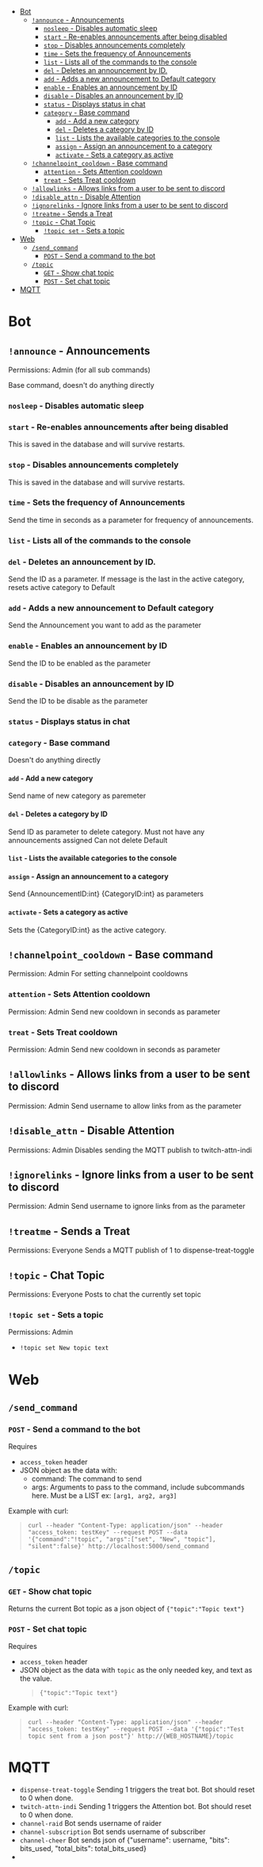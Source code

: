 
- [Bot](#bot)
  - [`!announce` - Announcements](#announce---announcements)
    - [`nosleep` - Disables automatic sleep](#nosleep---disables-automatic-sleep)
    - [`start` - Re-enables announcements after being disabled](#start---re-enables-announcements-after-being-disabled)
    - [`stop` - Disables announcements completely](#stop---disables-announcements-completely)
    - [`time` - Sets the frequency of Announcements](#time---sets-the-frequency-of-announcements)
    - [`list` - Lists all of the commands to the console](#list---lists-all-of-the-commands-to-the-console)
    - [`del` - Deletes an announcement by ID.](#del---deletes-an-announcement-by-id)
    - [`add` - Adds a new announcement to Default category](#add---adds-a-new-announcement-to-default-category)
    - [`enable` - Enables an announcement by ID](#enable---enables-an-announcement-by-id)
    - [`disable` - Disables an announcement by ID](#disable---disables-an-announcement-by-id)
    - [`status` - Displays status in chat](#status---displays-status-in-chat)
    - [`category` - Base command](#category---base-command)
      - [`add` - Add a new category](#add---add-a-new-category)
      - [`del` - Deletes a category by ID](#del---deletes-a-category-by-id)
      - [`list` - Lists the available categories to the console](#list---lists-the-available-categories-to-the-console)
      - [`assign` - Assign an announcement to a category](#assign---assign-an-announcement-to-a-category)
      - [`activate` - Sets a category as active](#activate---sets-a-category-as-active)
  - [`!channelpoint_cooldown` - Base command](#channelpoint_cooldown---base-command)
    - [`attention` - Sets Attention cooldown](#attention---sets-attention-cooldown)
    - [`treat` - Sets Treat cooldown](#treat---sets-treat-cooldown)
  - [`!allowlinks` - Allows links from a user to be sent to discord](#allowlinks---allows-links-from-a-user-to-be-sent-to-discord)
  - [`!disable_attn` - Disable Attention](#disable_attn---disable-attention)
  - [`!ignorelinks` - Ignore links from a user to be sent to discord](#ignorelinks---ignore-links-from-a-user-to-be-sent-to-discord)
  - [`!treatme` - Sends a Treat](#treatme---sends-a-treat)
  - [`!topic` - Chat Topic](#topic---chat-topic)
    - [`!topic set` - Sets a topic](#topic-set---sets-a-topic)
- [Web](#web)
  - [`/send_command`](#send_command)
    - [`POST` - Send a command to the bot](#post---send-a-command-to-the-bot)
  - [`/topic`](#topic)
    - [`GET` - Show chat topic](#get---show-chat-topic)
    - [`POST` - Set chat topic](#post---set-chat-topic)
- [MQTT](#mqtt)

# Bot
## `!announce` - Announcements
Permissions: Admin (for all sub commands)

Base command, doesn't do anything directly
### `nosleep` - Disables automatic sleep
### `start` - Re-enables announcements after being disabled
This is saved in the database and will survive restarts.
### `stop` - Disables announcements completely
This is saved in the database and will survive restarts.

### `time` - Sets the frequency of Announcements
Send the time in seconds as a parameter for frequency of announcements.

### `list` - Lists all of the commands to the console
### `del` - Deletes an announcement by ID.
Send the ID as a parameter.
If message is the last in the active category, resets active category to Default

### `add` - Adds a new announcement to Default category
Send the Announcement you want to add as the parameter

### `enable` - Enables an announcement by ID
Send the ID to be enabled as the parameter

### `disable` - Disables an announcement by ID
Send the ID to be disable as the parameter

### `status` - Displays status in chat
### `category` - Base command
Doesn't do anything directly
#### `add` - Add a new category
Send name of new category as paremeter

#### `del` - Deletes a category by ID
Send ID as parameter to delete category.
Must not have any announcements assigned
Can not delete Default

#### `list` - Lists the available categories to the console
#### `assign` - Assign an announcement to a category
Send {AnnouncementID:int} {CategoryID:int} as parameters

#### `activate` - Sets a category as active
Sets the {CategoryID:int} as the active category.

## `!channelpoint_cooldown` - Base command
Permission: Admin
For setting channelpoint cooldowns
### `attention` - Sets Attention cooldown
Permission: Admin
Send new cooldown in seconds as parameter

### `treat` - Sets Treat cooldown
Permission: Admin
Send new cooldown in seconds as parameter

## `!allowlinks` - Allows links from a user to be sent to discord
Permission: Admin
Send username to allow links from as the parameter
## `!disable_attn` - Disable Attention
Permissions: Admin
Disables sending the MQTT publish to twitch-attn-indi
## `!ignorelinks` - Ignore links from a user to be sent to discord
Permission: Admin
Send username to ignore links from as the parameter
## `!treatme` - Sends a Treat
Permissions: Everyone
Sends a MQTT publish of 1 to dispense-treat-toggle
## `!topic` - Chat Topic
Permissions: Everyone
Posts to chat the currently set topic
### `!topic set` - Sets a topic
Permissions: Admin
- `!topic set New topic text`


# Web
## `/send_command`
### `POST` - Send a command to the bot
Requires
- `access_token` header
- JSON object as the data with:
  - command: The command to send
  - args: Arguments to pass to the command, include subcommands here. Must be a LIST ex: `[arg1, arg2, arg3]`

Example with curl:
> `curl --header "Content-Type: application/json" --header "access_token: testKey" --request POST --data '{"command":"!topic", "args":["set", "New", "topic"], "silent":false}' http://localhost:5000/send_command`

## `/topic`
### `GET` - Show chat topic
Returns the current Bot topic as a json object of `{"topic":"Topic text"}`

### `POST` - Set chat topic
Requires
- `access_token` header
- JSON object as the data with `topic` as the only needed key, and text as the value.
    > `{"topic":"Topic text"}`


Example with curl:

> `curl --header "Content-Type: application/json" --header "access_token: testKey" --request POST --data '{"topic":"Test topic sent from a json post"}' http://{WEB_HOSTNAME}/topic`

# MQTT
- `dispense-treat-toggle` Sending 1 triggers the treat bot. Bot should reset to 0 when done.
- `twitch-attn-indi`  Sending 1 triggers the Attention bot. Bot should reset to 0 when done.
- `channel-raid` Bot sends username of raider
- `channel-subscription` Bot sends username of subscriber
- `channel-cheer` Bot sends json of {"username": username, "bits": bits_used, "total_bits": total_bits_used}
-
